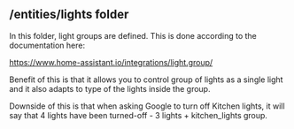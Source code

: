 ## /entities/lights folder

In this folder, light groups are defined.
This is done according to the documentation here:

<https://www.home-assistant.io/integrations/light.group/>

Benefit of this is that it allows you to control group of lights as a single light and it also adapts to type of the lights inside the group.

Downside of this is that when asking Google to turn off Kitchen lights, it will say that 4 lights have been turned-off - 3 lights + kitchen_lights group.
